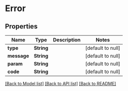 # Error
## Properties

| Name | Type | Description | Notes |
|------------ | ------------- | ------------- | -------------|
| **type** | **String** |  | [default to null] |
| **message** | **String** |  | [default to null] |
| **param** | **String** |  | [default to null] |
| **code** | **String** |  | [default to null] |

[[Back to Model list]](../README.md#documentation-for-models) [[Back to API list]](../README.md#documentation-for-api-endpoints) [[Back to README]](../README.md)


